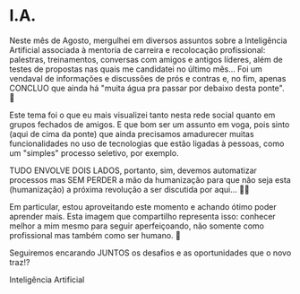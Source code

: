 # I.A.

Neste mês de Agosto, mergulhei em diversos assuntos sobre a Inteligência Artificial associada à mentoria de carreira e recolocação profissional: palestras, treinamentos, conversas com amigos e antigos líderes, além de testes de propostas nas quais me candidatei no último mês... Foi um vendaval de informações e discussões de prós e contras e, no fim, apenas CONCLUO que ainda há "muita água pra passar por debaixo desta ponte". 🧠

Este tema foi o que eu mais visualizei tanto nesta rede social quanto em grupos fechados de amigos. E que bom ser um assunto em voga, pois sinto (aqui de cima da ponte) que ainda precisamos amadurecer muitas funcionalidades no uso de tecnologias que estão ligadas à pessoas, como um "simples" processo seletivo, por exemplo.

TUDO ENVOLVE DOIS LADOS, portanto, sim, devemos automatizar processos mas SEM PERDER a mão da humanização para que não seja esta (humanização) a próxima revolução a ser discutida por aqui... 🤖🤯

Em particular, estou aproveitando este momento e achando ótimo poder aprender mais. Esta imagem que compartilho representa isso: conhecer melhor a mim mesmo para seguir aperfeiçoando, não somente como profissional mas também como ser humano. 🎯

Seguiremos encarando JUNTOS os desafios e as oportunidades que o novo traz!?

Inteligência Artificial
